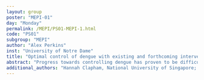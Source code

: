 ```yaml
---
layout: group
poster: "MEPI-01"
day: "Monday"
permalink: /MEPI/PS01-MEPI-1.html
code: "PS01"
subgroup: "MEPI"
author: "Alex Perkins"
inst: "University of Notre Dame"
title: "Optimal control of dengue with existing and forthcoming interventions"
abstract: "Progress towards controlling dengue has proven to be difficult, with clear examples of successful control being few and far between and typically not sustained over time. At the same time, evidence from trials indicates that a range of interventions should be capable of reducing transmission. This contradiction raises the possibility that there is scope to improve how interventions are used. We addressed this possibility using a mathematical model of seasonally varying dengue virus transmission in nearly 2,000 cities. The model was informed principally by Aedes aegypti occurrence maps, temperature and its effects on mosquito and virus traits, and spatial estimates of dengue virus force of infection. We applied optimal control theory to models for each city, resulting in estimates of the frequency with which each of several interventions should be deployed if cost-effectiveness is to be maximized. While our results indicate that some combinations of interventions may be more cost-effective than others, especially in some settings, there are challenges that all interventions face. Namely, limits to intervention coverage impair effectiveness, and increased intervention effort is required over time to counterbalance the effect of rising susceptibility, particularly for more effective interventions. We also found that cities with more seasonally marginal levels of transmission and higher costs incurred by dengue morbidity and mortality have greater scope to engage in cost-effective control programs. Our results offer a novel piece of information that decision makers could use to inform rational choices about efforts to control dengue within their communities."
additional_authors: "Hannah Clapham, National University of Singapore; Oliver Brady, London School of Hygiene and Tropical Medicine"
---
```


